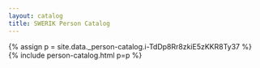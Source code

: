 ```yaml
---
layout: catalog
title: SWERIK Person Catalog
---
```

{% assign p = site.data._person-catalog.i-TdDp8Rr8zkiE5zKKR8Ty37 %}
{% include person-catalog.html p=p %}

